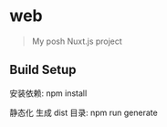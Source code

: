 # web

> My posh Nuxt.js project

## Build Setup

安装依赖: npm install

静态化 生成 dist 目录: npm run generate
